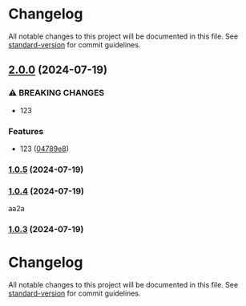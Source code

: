 # Changelog

All notable changes to this project will be documented in this file. See [standard-version](https://github.com/conventional-changelog/standard-version) for commit guidelines.

## [2.0.0](https://github.com/versioneer-tech/package-r/compare/v1.0.5...v2.0.0) (2024-07-19)


### ⚠ BREAKING CHANGES

* 123

### Features

* 123 ([04789e8](https://github.com/versioneer-tech/package-r/commit/04789e8b257fbc18444d008f16133825259fe6e9))

### [1.0.5](https://github.com/versioneer-tech/package-r/compare/v1.0.4...v1.0.5) (2024-07-19)

### [1.0.4](https://github.com/versioneer-tech/package-r/compare/v1.0.3...v1.0.4) (2024-07-19)
aa2a
### [1.0.3](https://github.com/versioneer-tech/package-r/compare/v1.0.2...v1.0.3) (2024-07-19)

# Changelog

All notable changes to this project will be documented in this file. See [standard-version](https://github.com/conventional-changelog/standard-version) for commit guidelines.
